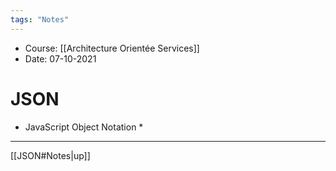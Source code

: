 ```yaml
---
tags: "Notes"
---
```


* Course: [[Architecture Orientée Services]]
* Date: 07-10-2021 


# JSON
* JavaScript Object Notation
	* 



---
[[JSON#Notes|up]]
